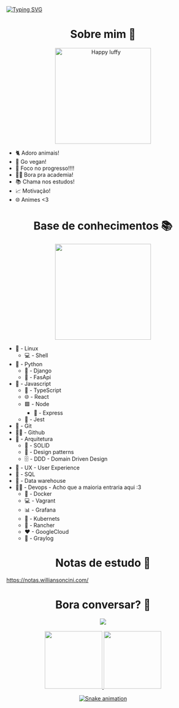 
[![Typing SVG](https://readme-typing-svg.herokuapp.com?font=roboto&color=%238AD414&size=18&multiline=true&height=100&lines=%5Bnode1%5D+(local)+willian%40127.0.0.1+~+;%24+echo+%22Welcome!!!+%F0%9F%9A%80%22;Welcome!!!+%F0%9F%9A%80;%24)](https://git.io/typing-svg)


<h1 align='center'>Sobre mim 💬</h1>

<p align='center'>
  <img width="250" src="https://media.giphy.com/media/aNeyXVMrED6fUO1Exy/giphy.gif" alt="Happy luffy"/>
</p>

- 🐈 Adoro animais!
- 🥦 Go vegan!
- 🚀 Foco no progresso!!!!
- 💪🏻 Bora pra academia!
- 📚 Chama nos estudos!
- 📈 Motivação!
- 🌐 Animes <3

<h1 align='center'>Base de conhecimentos 📚</h1>

<p align='center'>
  <img width="250" src="https://media.giphy.com/media/H48YKEw3fXrcvIF2xE/giphy.gif"/>
</p>

- 👾 - Linux 
  - 💻 - Shell
- 🐍 - Python
  - 🐍 - Django
  - 🐍 - FasApi
- 🚀 - Javascript
  - 🚀 - TypeScript
  - 🌐 - React
  - 🟩 - Node
    - 🚈 - Express 
  - 🤡 - Jest
- 🔄 - Git
- 🐱‍🏍 - Github
- 🏦 - Arquitetura
  - 🧊 - SOLID
  - 📄 - Design patterns
  - 🗄 - DDD - Domain Driven Design
- 🤺 - UX - User Experience
- 🎲 - SQL
- 🎲 - Data warehouse
- 🐱‍👤 - Devops - Acho que a maioria entraria aqui :3
  - 🐳 - Docker
  - 💻 - Vagrant
  - 📊 - Grafana
  - 🐙 - Kubernets
  - 🐂 - Rancher 
  - ❤ - GoogleCloud
  - 📄 - Graylog

<h1 align='center'>Notas de estudo 📄</h1>

<a href="https://notas.williansoncini.com/" target="_blank"> https://notas.williansoncini.com/ </a>

<h1 align='center'>Bora conversar? 📨</h1>
<div align='center'>
    <a href="https://www.linkedin.com/in/willian-soncini-783b18160" target="_blank"><img src="https://img.shields.io/badge/-LinkedIn-%230077B5?style=for-the-badge&logo=linkedin&logoColor=white" target="_blank"></a>
</div>
<br>
<div align='center'>
  <a href="https://github.com/williansoncini"> 
  <img height="150em" src="https://github-readme-stats.vercel.app/api?username=williansoncini&include_all_commits=true"/>
  <img height="150em" src="https://github-readme-stats.vercel.app/api/top-langs/?username=williansoncini&layout=compact"/>
  <!-- <img height="150em" src="https://github-readme-stats.vercel.app/api?username=williansoncini&show_icons=true&theme=radical&include_all_commits=true&count_private=true"/>
  <img height="150em" src="https://github-readme-stats.vercel.app/api/top-langs/?username=williansoncini&layout=compact&langs_count=7&theme=radical"/> -->
</div> 

<div align='center'>

![Snake animation](https://raw.githubusercontent.com/williansoncini/williansoncini/output/github-contribution-grid-snake.svg)

</div>
